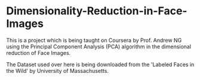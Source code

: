 # Dimensionality-Reduction-in-Face-Images
This is a project which is being taught on Coursera by Prof. Andrew NG using the Principal Component Analysis (PCA) algorithm in the dimensional reduction of Face Images.

The Dataset used over here is being downloaded from the 'Labeled Faces in the Wild' by University of Massachusetts.




